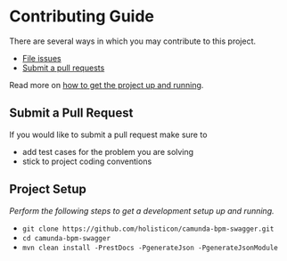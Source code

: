 # Contributing Guide

There are several ways in which you may contribute to this project.

* [File issues](https://github.com/holisticon/camunda-bpm-swagger/issues)
* [Submit a pull requests](#submit-a-pull-request)

Read more on [how to get the project up and running](#project-setup).


## Submit a Pull Request

If you would like to submit a pull request make sure to 

- add test cases for the problem you are solving
- stick to project coding conventions


## Project Setup

_Perform the following steps to get a development setup up and running._

- `git clone https://github.com/holisticon/camunda-bpm-swagger.git`
- `cd camunda-bpm-swagger`
- `mvn clean install -PrestDocs -PgenerateJson -PgenerateJsonModule`
